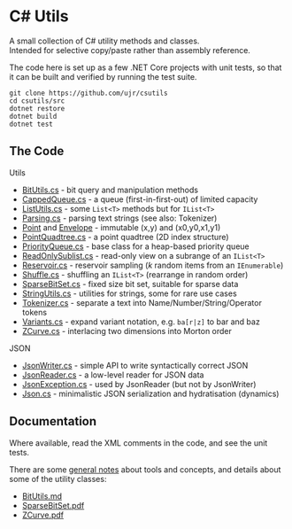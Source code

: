 
C# Utils
========

A small collection of C# utility methods and classes.  
Intended for selective copy/paste rather than assembly reference.

The code here is set up as a few .NET Core projects with unit tests,
so that it can be built and verified by running the test suite.

    git clone https://github.com/ujr/csutils
    cd csutils/src
    dotnet restore
    dotnet build
    dotnet test


The Code
--------

Utils

 - [BitUtils.cs](src/Utils/BitUtils.cs) - bit query and manipulation methods
 - [CappedQueue.cs](src/Utils/CappedQueue.cs) - a queue (first-in-first-out) of limited capacity
 - [ListUtils.cs](src/Utils/ListUtils.cs) - some `List<T>` methods but for `IList<T>`
 - [Parsing.cs](src/Utils/Parsing.cs) - parsing text strings (see also: Tokenizer)
 - [Point](src/Utils.Point.cs) and [Envelope](src/Utils/Envelope.cs) - immutable (x,y) and (x0,y0,x1,y1)
 - [PointQuadtree.cs](src/Utils/PointQuadtree.cs) - a point quadtree (2D index structure)
 - [PriorityQueue.cs](src/Utils/PriorityQueue.cs) - base class for a heap-based priority queue
 - [ReadOnlySublist.cs](src/Utils/ReadOnlySublist.cs) - read-only view on a subrange of an `IList<T>`
 - [Reservoir.cs](src/Utils/Reservoir.cs) - reservoir sampling (*k* random items from an `IEnumerable`)
 - [Shuffle.cs](src/Utils/Shuffle.cs) - shuffling an `IList<T>` (rearrange in random order)
 - [SparseBitSet.cs](src/Utils/SparseBitSet.cs) - fixed size bit set, suitable for sparse data
 - [StringUtils.cs](src/Utils/StringUtils.cs) - utilities for strings, some for rare use cases
 - [Tokenizer.cs](src/Utils/Tokenizer.cs) - separate a text into Name/Number/String/Operator tokens
 - [Variants.cs](src/Utils/Variants.cs) - expand variant notation, e.g. `ba[r|z]` to bar and baz
 - [ZCurve.cs](src/Utils/ZCurve.cs) - interlacing two dimensions into Morton order

JSON

 - [JsonWriter.cs](src/Json/JsonWriter.cs) - simple API to write syntactically correct JSON
 - [JsonReader.cs](src/Json/JsonReader.cs) - a low-level reader for JSON data
 - [JsonException.cs](src/Json/JsonException.cs) - used by JsonReader (but not by JsonWriter)
 - [Json.cs](src/Json/Json.cs) - minimalistic JSON serialization and hydratisation (dynamics)


Documentation
-------------

Where available, read the XML comments in the code,
and see the unit tests.

There are some [general notes](/doc/Notes.md) about tools and concepts,
and details about some of the utility classes:

 - [BitUtils.md](/doc/BitUtils.md)
 - [SparseBitSet.pdf](/doc/SparseBitSet.pdf)
 - [ZCurve.pdf](/doc/ZCurve.pdf)

